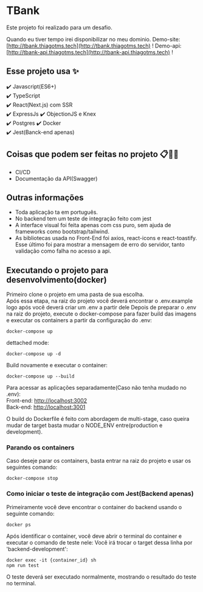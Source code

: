 # TBank

Este projeto foi realizado para um desafio.

Quando eu tiver tempo irei disponibilizar no meu dominio.
Demo-site: [http://tbank.thiagotms.tech](http://tbank.thiagotms.tech) ! 
Demo-api: [http://tbank-api.thiagotms.tech](http://tbank-api.thiagotms.tech) !  

## Esse projeto usa :sparkles: 
:heavy_check_mark: Javascript(ES6+)    
:heavy_check_mark: TypeScript   
:heavy_check_mark: React(Next.js) com SSR  
:heavy_check_mark: ExpressJs
:heavy_check_mark: ObjectionJS e Knex  
:heavy_check_mark: Postgres
:heavy_check_mark: Docker   
:heavy_check_mark: Jest(Banck-end apenas)  

## Coisas que podem ser feitas no projeto :clipboard::construction::construction_worker:  
- CI/CD  
- Documentação da API(Swagger)  

## Outras informações

- Toda aplicação ta em português.
- No backend tem um teste de integração feito com jest
- A interface visual foi feita apenas com css puro, sem ajuda de frameworks como bootstrap/tailwind.
- As bibliotecas usada no Front-End foi axios, react-icons e react-toastify. Esse último foi para mostrar a mensagem de erro do servidor, tanto validação como falha no acesso a api.

## Executando o projeto para desenvolvimento(docker)

Primeiro clone o projeto em uma pasta de sua escolha.  
Após essa etapa, na raiz do projeto você deverá encontrar o .env.example logo após você deverá criar um .env a partir dele
Depois de preparar o .env na raiz do projeto, execute o docker-compose para fazer build das imagens e executar os containers a partir da configuração do .env:  
```
docker-compose up
```
dettached mode:  
```
docker-compose up -d
```
Build novamente e executar o container:  
```
docker-compose up --build
```

Para acessar as aplicações separadamente(Caso não tenha mudado no .env):  
Front-end: [http://localhost:3002](http://localhost:3002)  
Back-end: [http://localhost:3001](http://localhost:3001)

O build do Dockerfile é feito com abordagem de multi-stage, caso queira mudar de target basta mudar o NODE_ENV entre(production e development).  

### Parando os containers

Caso deseje parar os containers, basta entrar na raiz do projeto e usar os seguintes comando:  

```
docker-compose stop
```

### Como iniciar o teste de integração com Jest(Backend apenas)

Primeiramente você deve encontrar o container do backend usando o seguinte comando:  
```
docker ps 
```
Após identificar o container, você deve abrir o terminal do container e executar o comando de teste nele: 
Você irá trocar o target dessa linha por 'backend-development':  

```
docker exec -it {container_id} sh
npm run test
```

O teste deverá ser executado normalmente, mostrando o resultado do teste no terminal.

